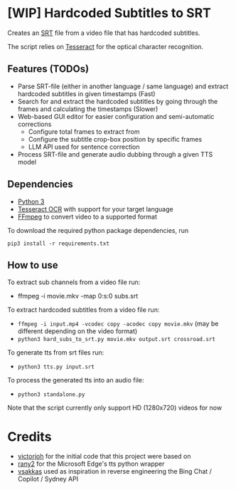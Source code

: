 # [WIP] Hardcoded Subtitles to SRT

Creates an [SRT](https://www.matroska.org/technical/subtitles.html#srt-subtitles) file from
a video file that has hardcoded subtitles.

The script relies on [Tesseract](https://github.com/tesseract-ocr/tesseract) for the optical character recognition.

## Features (TODOs)

- Parse SRT-file (either in another language / same language) and extract hardcoded subtitles in given timestamps (Fast)
- Search for and extract the hardcoded subtitles by going through the frames and calculating the timestamps (Slower)
- Web-based GUI editor for easier configuration and semi-automatic corrections
  - Configure total frames to extract from
  - Configure the subtitle crop-box position by specific frames
  - LLM API used for sentence correction
- Process SRT-file and generate audio dubbing through a given TTS model

## Dependencies

- [Python 3](https://www.python.org/downloads/)
- [Tesseract OCR](https://github.com/tesseract-ocr/tesseract#installing-tesseract) with support for your target language
- [FFmpeg](https://ffmpeg.org/download.html) to convert video to a supported format

To download the required python package dependencies, run

```
pip3 install -r requirements.txt
```

## How to use
To extract sub channels from a video file run:
- ffmpeg -i movie.mkv -map 0:s:0 subs.srt

To extract hardcoded subtitles from a video file run:
- `ffmpeg -i input.mp4 -vcodec copy -acodec copy movie.mkv` (may be different depending on the video format)
- `python3 hard_subs_to_srt.py movie.mkv output.srt crossroad.srt`

To generate tts from srt files run:
- `python3 tts.py input.srt`

To process the generated tts into an audio file:
- `python3 standalone.py`

Note that the script currently only support HD (1280x720) videos for now

# Credits

- [victorjoh](https://github.com/victorjoh/hard-subs-to-srt) for the initial code that this project were based on
- [rany2](https://github.com/rany2/edge-tts) for the Microsoft Edge's tts python wrapper
- [vsakkas](https://github.com/vsakkas/sydney.py) used as inspiration in reverse engineering the Bing Chat / Copilot / Sydney API
